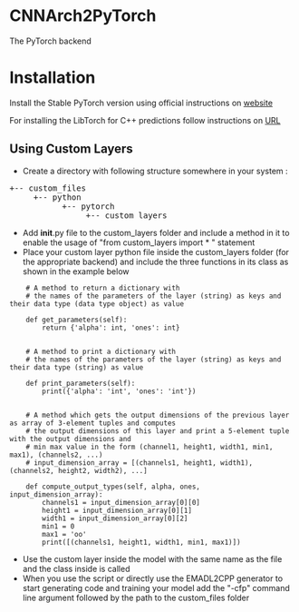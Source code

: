 # CNNArch2PyTorch
The PyTorch backend

# Installation
Install the Stable PyTorch version using official instructions on [website](https://pytorch.org/get-started/locally/)


For installing the LibTorch for C++ predictions follow instructions on [URL](https://pytorch.org/cppdocs/installing.html)


## Using Custom Layers

* Create a directory with following structure somewhere in your system :
<pre>
+-- custom_files
     +-- python
           +-- pytorch
                +-- custom_layers
</pre>
* Add __init__.py file to the custom_layers folder and include a method in it to enable the usage of "from custom_layers import * " statement
* Place your custom layer python file inside the custom_layers folder (for the appropriate backend) and include the three functions in its class as shown in the example below
```
    # A method to return a dictionary with
    # the names of the parameters of the layer (string) as keys and their data type (data type object) as value

    def get_parameters(self):
        return {'alpha': int, 'ones': int}


    # A method to print a dictionary with
    # the names of the parameters of the layer (string) as keys and their data type (string) as value

    def print_parameters(self):
        print({'alpha': 'int', 'ones': 'int'})


    # A method which gets the output dimensions of the previous layer as array of 3-element tuples and computes
    # the output dimensions of this layer and print a 5-element tuple with the output dimensions and
    # min max value in the form (channel1, height1, width1, min1, max1), (channels2, ...)
    # input_dimension_array = [(channels1, height1, width1), (channels2, height2, width2), ...]
    
    def compute_output_types(self, alpha, ones, input_dimension_array):
        channels1 = input_dimension_array[0][0]
        height1 = input_dimension_array[0][1]
        width1 = input_dimension_array[0][2]
        min1 = 0
        max1 = 'oo'
        print([(channels1, height1, width1, min1, max1)])
```
* Use the custom layer inside the model with the same name as the file and the class inside is called
* When you use the script or directly use the EMADL2CPP generator to start generating code and training your model add the "-cfp" command line argument followed by the path to the custom_files folder
